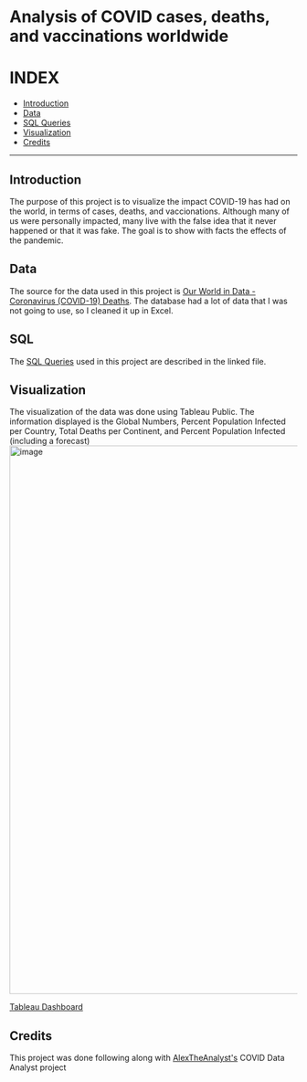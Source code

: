 # Analysis of COVID cases, deaths, and vaccinations worldwide

# INDEX
- [Introduction](#introduction)
- [Data](#data)
- [SQL Queries](#sql)
- [Visualization](#visualization)
- [Credits](#credits)

****

## Introduction
The purpose of this project is to visualize the impact COVID-19 has had on the world, in terms of cases, deaths, and vaccionations. Although many of us were personally impacted, many live with the false idea that it never happened or that it was fake. The goal is to show with facts the effects of the pandemic.

## Data

The source for the data used in this project is [Our World in Data - Coronavirus (COVID-19) Deaths](https://ourworldindata.org/covid-deaths). The database had a lot of data that I was not going to use, so I cleaned it up in Excel.

## SQL

The [SQL Queries](https://github.com/isafbs/COVID-Analysis/blob/main/COVID-Project.sql) used in this project are described in the linked file.

## Visualization
The visualization of the data was done using Tableau Public. The information displayed is the Global Numbers, Percent Population Infected per Country, Total Deaths per Continent, and Percent Population Infected (including a forecast)
<img width="960" alt="image" src="https://github.com/isafbs/COVID-Analysis/assets/82235809/4753c3e3-9a98-4d04-9b31-44d62ee938ab">

[Tableau Dashboard](https://public.tableau.com/app/profile/isabella.bobadilla/viz/CovidDataAnalysis_16873829302600/Dashboard1?publish=yes
)
 ## Credits
 
 This project was done following along with [AlexTheAnalyst's](https://github.com/AlexTheAnalyst) COVID Data Analyst project
 

